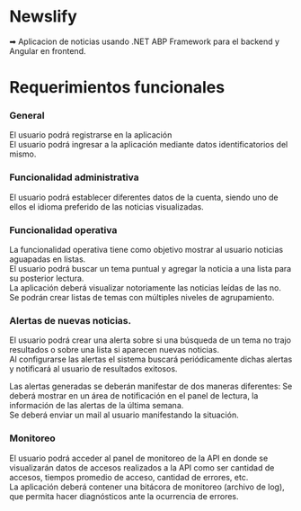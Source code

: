 # Newslify
➡ Aplicacion de noticias usando .NET ABP Framework para el backend y Angular en frontend. 

# Requerimientos funcionales

### General
El usuario podrá registrarse en la aplicación   
El usuario podrá ingresar a la aplicación mediante datos identificatorios del mismo.

### Funcionalidad administrativa
El usuario podrá establecer diferentes datos de la cuenta, siendo uno de ellos el idioma preferido de las noticias visualizadas.

### Funcionalidad operativa  
La funcionalidad operativa tiene como objetivo mostrar al usuario noticias aguapadas en listas.  
El usuario podrá buscar un tema puntual y agregar la noticia a una lista para su posterior lectura.  
La aplicación deberá visualizar notoriamente las noticias leídas de las no.   
Se podrán crear listas de temas con múltiples niveles de agrupamiento.   

### Alertas de nuevas noticias.
El usuario podrá crear una alerta sobre si una búsqueda de un tema no trajo resultados o sobre una lista si aparecen nuevas noticias.   
Al configurarse las alertas el sistema buscará periódicamente dichas alertas y notificará al usuario de resultados exitosos.

Las alertas generadas se deberán manifestar de dos maneras diferentes:
Se deberá mostrar en un área de notificación en el panel de lectura, la información de las alertas de la última semana.   
Se deberá enviar un mail al usuario manifestando la situación.

### Monitoreo
El usuario podrá acceder al panel de monitoreo de la API en donde se visualizarán datos de accesos realizados a la API como ser cantidad de accesos, tiempos promedio de acceso, cantidad de errores, etc.   
La aplicación deberá contener una bitácora de monitoreo (archivo de log), que permita hacer diagnósticos ante la ocurrencia de errores.